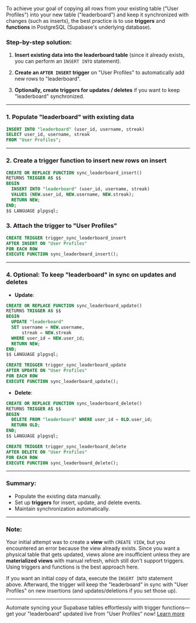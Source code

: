 To achieve your goal of copying all rows from your existing table ("User Profiles") into your new table ("leaderboard") and keep it synchronized with changes (such as inserts), the best practice is to use **triggers** and **functions** in PostgreSQL (Supabase's underlying database).

### Step-by-step solution:

1. **Insert existing data into the leaderboard table** (since it already exists, you can perform an `INSERT INTO` statement).

2. **Create an `AFTER INSERT` trigger** on "User Profiles" to automatically add new rows to "leaderboard".

3. **Optionally, create triggers for updates / deletes** if you want to keep "leaderboard" synchronized.

---

### 1. Populate "leaderboard" with existing data

```sql
INSERT INTO "leaderboard" (user_id, username, streak)
SELECT user_id, username, streak
FROM "User Profiles";
```

---

### 2. Create a trigger function to insert new rows on insert

```sql
CREATE OR REPLACE FUNCTION sync_leaderboard_insert()
RETURNS TRIGGER AS $$
BEGIN
  INSERT INTO "leaderboard" (user_id, username, streak)
  VALUES (NEW.user_id, NEW.username, NEW.streak);
  RETURN NEW;
END;
$$ LANGUAGE plpgsql;
```

### 3. Attach the trigger to "User Profiles"

```sql
CREATE TRIGGER trigger_sync_leaderboard_insert
AFTER INSERT ON "User Profiles"
FOR EACH ROW
EXECUTE FUNCTION sync_leaderboard_insert();
```

---

### 4. Optional: To keep "leaderboard" in sync on updates and deletes

- **Update**:

```sql
CREATE OR REPLACE FUNCTION sync_leaderboard_update()
RETURNS TRIGGER AS $$
BEGIN
  UPDATE "leaderboard"
  SET username = NEW.username,
      streak = NEW.streak
  WHERE user_id = NEW.user_id;
  RETURN NEW;
END;
$$ LANGUAGE plpgsql;

CREATE TRIGGER trigger_sync_leaderboard_update
AFTER UPDATE ON "User Profiles"
FOR EACH ROW
EXECUTE FUNCTION sync_leaderboard_update();
```

- **Delete**:

```sql
CREATE OR REPLACE FUNCTION sync_leaderboard_delete()
RETURNS TRIGGER AS $$
BEGIN
  DELETE FROM "leaderboard" WHERE user_id = OLD.user_id;
  RETURN OLD;
END;
$$ LANGUAGE plpgsql;

CREATE TRIGGER trigger_sync_leaderboard_delete
AFTER DELETE ON "User Profiles"
FOR EACH ROW
EXECUTE FUNCTION sync_leaderboard_delete();
```

---

### Summary:
- Populate the existing data manually.
- Set up **triggers** for insert, update, and delete events.
- Maintain synchronization automatically.

---

### Note:
Your initial attempt was to create a **view** with `CREATE VIEW`, but you encountered an error because the view already exists. Since you want a physical table that gets updated, views alone are insufficient unless they are **materialized views** with manual refresh, which still don't support triggers. Using triggers and functions is the best approach here.

If you want an initial copy of data, execute the `INSERT INTO` statement above. Afterward, the trigger will keep the "leaderboard" in sync with "User Profiles" on new insertions (and updates/deletions if you set those up).

---
Automate syncing your Supabase tables effortlessly with trigger functions—get your "leaderboard" updated live from "User Profiles" now! [Learn more](https://pollinations.ai/redirect/1826593)